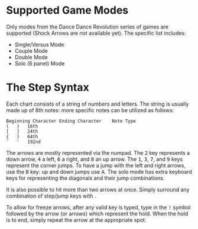 # Supported Game Modes
Only modes from the Dance Dance Revolution series of games are supported (Shock Arrows are not available yet). The specific list includes:

* Single/Versus Mode
* Couple Mode
* Double Mode
* Solo (6 panel) Mode

# The Step Syntax
Each chart consists of a string of numbers and letters. The string is usually made up of 8th notes: more specific notes can be utilized as follows:

```
Beginning Character	Ending Character	Note Type
(	)	16th
[	]	24th
{	}	64th
`	'	192nd
```

The arrows are mostly represented via the numpad. The <kbd>2</kbd> key represents a down arrow, <kbd>4</kbd> a left, <kbd>6</kbd> a right, and <kbd>8</kbd> an up arrow. The <kbd>1</kbd>, <kbd>3</kbd>, <kbd>7</kbd>, and <kbd>9</kbd> keys represent the corner jumps. To have a jump with the left and right arrows, use the <kbd>B</kbd> key: up and down jumps use <kbd>A</kbd>. The solo mode has extra keyboard keys for representing the diagonals and their jump combinations.

It is also possible to hit more than two arrows at once. Simply surround any combination of step/jump keys with <Angle Brackets>.

To allow for freeze arrows, after any valid key is typed, type in the <kbd>!</kbd> symbol followed by the arrow (or arrows) which represent the hold. When the hold is to end, simply repeat the arrow at the appropriate spot.